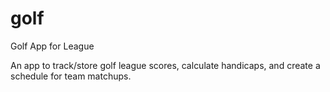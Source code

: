 # golf
Golf App for League

An app to track/store golf league scores, calculate handicaps, and create a schedule for team matchups.
